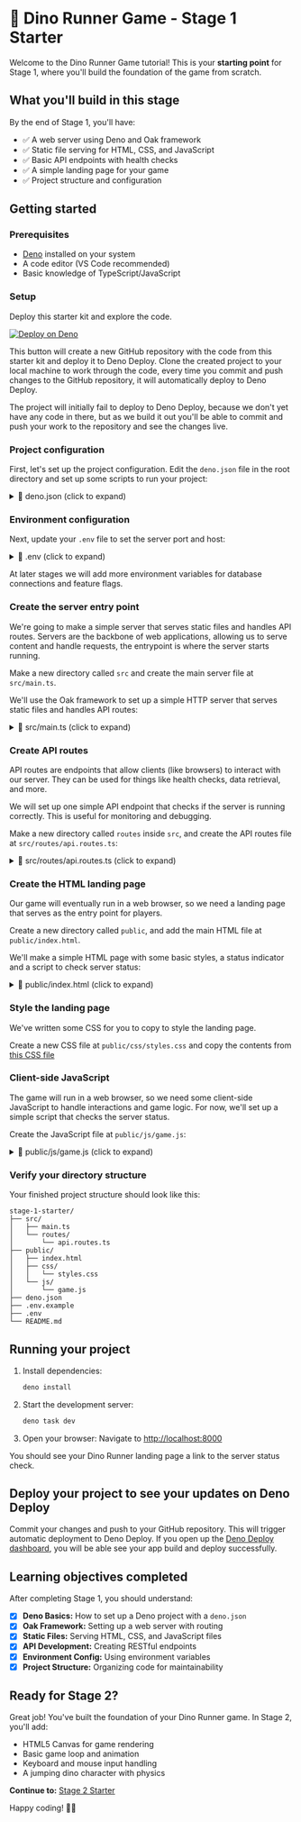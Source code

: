 # 🦕 Dino Runner Game - Stage 1 Starter

Welcome to the Dino Runner Game tutorial! This is your **starting point** for
Stage 1, where you'll build the foundation of the game from scratch.

## What you'll build in this stage

By the end of Stage 1, you'll have:

- ✅ A web server using Deno and Oak framework
- ✅ Static file serving for HTML, CSS, and JavaScript
- ✅ Basic API endpoints with health checks
- ✅ A simple landing page for your game
- ✅ Project structure and configuration

## Getting started

### Prerequisites

- [Deno](https://deno.com/) installed on your system
- A code editor (VS Code recommended)
- Basic knowledge of TypeScript/JavaScript

### Setup

Deploy this starter kit and explore the code.

[![Deploy on Deno](https://deno.com/button)](https://app.deno.com/new?clone=https://github.com/thisisjofrank/game-tutorial-stage-1-starter.git&install=deno+install&mode=dynamic&entrypoint=src/main.ts)

This button will create a new GitHub repository with the code from this starter
kit and deploy it to Deno Deploy. Clone the created project to your local
machine to work through the code, every time you commit and push changes to the
GitHub repository, it will automatically deploy to Deno Deploy.

The project will initially fail to deploy to Deno Deploy, because we don't yet
have any code in there, but as we build it out you'll be able to commit and push
your work to the repository and see the changes live.

### Project configuration

First, let's set up the project configuration. Edit the `deno.json` file in the
root directory and set up some scripts to run your project:

<details>
<summary>📁 deno.json (click to expand)</summary>

```json
{
  "tasks": {
    "dev": "deno run --allow-net --allow-read --allow-env --watch src/main.ts",
    "start": "deno run --allow-net --allow-read --allow-env src/main.ts"
  }
}
```

Tasks are scripts you can run in your terminal, for example `deno task dev` to
start the development server.

Next, we'll install the dependencies we need for this stage. We'll be using the
[Oak framework](https://jsr.io/@oak/oak) for building our web server:

```bash
deno add jsr:@oak/oak
```

This will add Oak to your project, and list it in your `deno.json` file under
`imports`.

</details>

### Environment configuration

Next, update your `.env` file to set the server port and host:

<details>
<summary>📁 .env (click to expand)</summary>

```env
# Server Configuration
PORT=8000

# Environment
ENVIRONMENT=development
```

</details>

At later stages we will add more environment variables for database connections
and feature flags.

### Create the server entry point

We're going to make a simple server that serves static files and handles API
routes. Servers are the backbone of web applications, allowing us to serve
content and handle requests, the entrypoint is where the server starts running.

Make a new directory called `src` and create the main server file at
`src/main.ts`.

We'll use the Oak framework to set up a simple HTTP server that serves static
files and handles API routes:

<details>
<summary>📁 src/main.ts (click to expand)</summary>

```typescript
// Import the Application class from Oak framework - this is our web server
import { Application } from "jsr:@oak/oak/application";
// Import our API routes that we'll create in a separate file
import { apiRouter } from "./routes/api.routes.ts";

// Get the port number from environment variables, or use 8000 as default
// parseInt() converts the string to a number since env vars are always strings
const PORT = parseInt(Deno.env.get("PORT") || "8000");
// Get the host from environment variables, or use localhost as default
const HOST = Deno.env.get("HOST") || "localhost";

// Create a new Oak application instance - this is our web server
const app = new Application();

// MIDDLEWARE 1: Serve static files from the 'public' directory
// This lets us serve HTML, CSS, JavaScript, and image files to browsers
app.use(async (context, next) => {
  try {
    // Try to send a file from the public directory
    await context.send({
      root: `${Deno.cwd()}/public`, // Look in the 'public' folder
      index: "index.html", // Default to index.html if no file specified
    });
  } catch {
    // If no file found, continue to the next middleware
    await next();
  }
});

// MIDDLEWARE 2: Add our API routes (like /api/health)
app.use(apiRouter.routes());
// Allow HTTP methods like GET, POST, PUT, DELETE
app.use(apiRouter.allowedMethods());

// Start the server and listen for incoming requests
app.listen({
  port: PORT,
});

// Print helpful messages to the console when the server starts
console.log(`🦕 Server is running on http://${HOST}:${PORT}`);
console.log(`🎯 Visit http://${HOST}:${PORT} to see the game`);
console.log(`🔧 API health check at http://${HOST}:${PORT}/api/health`);
```

</details>

### Create API routes

API routes are endpoints that allow clients (like browsers) to interact with our
server. They can be used for things like health checks, data retrieval, and
more.

We will set up one simple API endpoint that checks if the server is running
correctly. This is useful for monitoring and debugging.

Make a new directory called `routes` inside `src`, and create the API routes
file at `src/routes/api.routes.ts`:

<details>
<summary>📁 src/routes/api.routes.ts (click to expand)</summary>

```typescript
import { Router } from "jsr:@oak/oak/router";

export const apiRouter = new Router({ prefix: "/api" });

// Health check endpoint
apiRouter.get("/health", (ctx) => {
  ctx.response.body = {
    status: "ok",
    message: "🦕 Stage 1 - Dino server is healthy!",
  };
});
```

</details>

### Create the HTML landing page

Our game will eventually run in a web browser, so we need a landing page that
serves as the entry point for players.

Create a new directory called `public`, and add the main HTML file at
`public/index.html`.

We'll make a simple HTML page with some basic styles, a status indicator and a
script to check server status:

<details>
<summary>📁 public/index.html (click to expand)</summary>

```html
<!DOCTYPE html>
<html lang="en">
  <head>
    <meta charset="UTF-8">
    <meta name="viewport" content="width=device-width, initial-scale=1.0">
    <link rel="stylesheet" href="https://demo-styles.deno.deno.net/styles.css">
    <link rel="stylesheet" href="css/styles.css">
    <link rel="icon" href="favicon.ico" type="image/x-icon">
    <title>Dino Runner - Stage 1</title>
  </head>
  <body>
    <header>
      <h1>🦕 Dino Runner</h1>
    </header>

    <main class="container">
      <section class="hero">
        <h2>Welcome to Dino Runner!</h2>
        <p>
          You've successfully set up the foundation for your game. In the next
          stages, we'll add the game canvas, controls, and gameplay mechanics.
        </p>
      </section>

      <section class="container status">
        <h3>Server Status</h3>
        <p>
          Check that everything is working: <a
            href="/api/health"
            target="_blank"
          >Health Check Endpoint</a>
        </p>
        <p>
          <small>Should return:
            <code>{"status": "ok", "message": "🦕 Stage 1 - Dino server is
              healthy!"}</code></small>
        </p>
      </section>

      <section class="features">
        <h3>✅ Stage 1 Accomplishments</h3>
        <ul>
          <li>Set up Deno web server with Oak framework</li>
          <li>Configured static file serving</li>
          <li>Created basic API endpoints</li>
          <li>Established project structure</li>
          <li>Added environment configuration</li>
        </ul>
      </section>
    </main>

    <script src="js/game.js"></script>
  </body>
</html>
```

</details>

### Style the landing page

We've written some CSS for you to copy to style the landing page.

Create a new CSS file at `public/css/styles.css` and copy the contents from
[this CSS file](https://raw.githubusercontent.com/thisisjofrank/game-tutorial-stage-1/refs/heads/main/public/css/styles.css)

### Client-side JavaScript

The game will run in a web browser, so we need some client-side JavaScript to
handle interactions and game logic. For now, we'll set up a simple script that
checks the server status.

Create the JavaScript file at `public/js/game.js`:

<details>
<summary>📁 public/js/game.js (click to expand)</summary>

```javascript
// Function to check if our server's health endpoint is working
// 'async' means this function can wait for network requests to complete
async function checkHealth() {
  try {
    // Make a GET request to our health endpoint
    // fetch() is a built-in browser function for making HTTP requests
    const response = await fetch("/api/health");

    // Convert the response from JSON text into a JavaScript object
    // await means "wait for this to finish before continuing"
    const data = await response.json();

    // Print success message with the server response to browser console
    console.log("🎉 Server health check:", data);
  } catch (error) {
    // If anything goes wrong (server down, network error, etc.)
    // catch the error and print a helpful message
    console.error("❌ Health check failed:", error);
  }
}

// Call the health check function as soon as this script loads
// This helps us verify the server is working correctly
checkHealth();

// Print some helpful status messages to the browser's developer console
// These help developers understand what stage of the tutorial they're on
console.log("🦕 Stage 1: Basic Deno + Oak setup loaded successfully!");
console.log("📋 This is the foundation for our 24-stage tutorial series");
console.log("🎯 Next: Stage 2 will add HTML5 Canvas and basic game structure");
```

</details>

### Verify your directory structure

Your finished project structure should look like this:

```text
stage-1-starter/
├── src/
│   ├── main.ts
│   └── routes/
│       └── api.routes.ts
├── public/
│   ├── index.html
│   ├── css/
│   │   └── styles.css
│   └── js/
│       └── game.js
├── deno.json
├── .env.example
├── .env
└── README.md
```

## Running your project

1. Install dependencies:
   ```bash
   deno install
   ```

2. Start the development server:
   ```bash
   deno task dev
   ```

3. Open your browser: Navigate to [http://localhost:8000](http://localhost:8000)

You should see your Dino Runner landing page a link to the server status check.

## Deploy your project to see your updates on Deno Deploy

Commit your changes and push to your GitHub repository. This will trigger
automatic deployment to Deno Deploy. If you open up the
[Deno Deploy dashboard](https://app.deno.com), you will be able see your app
build and deploy successfully.

## Learning objectives completed

After completing Stage 1, you should understand:

- [x] **Deno Basics:** How to set up a Deno project with a `deno.json`
- [x] **Oak Framework:** Setting up a web server with routing
- [x] **Static Files:** Serving HTML, CSS, and JavaScript files
- [x] **API Development:** Creating RESTful endpoints
- [x] **Environment Config:** Using environment variables
- [x] **Project Structure:** Organizing code for maintainability

## Ready for Stage 2?

Great job! You've built the foundation of your Dino Runner game. In Stage 2,
you'll add:

- HTML5 Canvas for game rendering
- Basic game loop and animation
- Keyboard and mouse input handling
- A jumping dino character with physics

**Continue to:**
[Stage 2 Starter](https://github.com/thisisjofrank/game-tutorial-stage-2-starter)

Happy coding! 🦕✨
